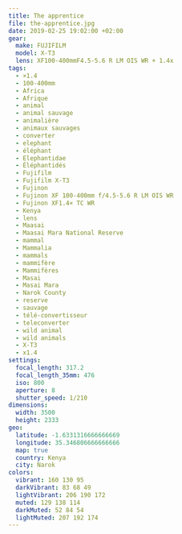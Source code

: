 ```yaml
---
title: The apprentice
file: the-apprentice.jpg
date: 2019-02-25 19:02:00 +02:00
gear:
  make: FUJIFILM
  model: X-T3
  lens: XF100-400mmF4.5-5.6 R LM OIS WR + 1.4x
tags:
  - ×1.4
  - 100-400mm
  - Africa
  - Afrique
  - animal
  - animal sauvage
  - animalière
  - animaux sauvages
  - converter
  - elephant
  - éléphant
  - Elephantidae
  - Éléphantidés
  - Fujifilm
  - Fujifilm X-T3
  - Fujinon
  - Fujinon XF 100-400mm f/4.5-5.6 R LM OIS WR
  - Fujinon XF1.4× TC WR
  - Kenya
  - lens
  - Maasai
  - Maasai Mara National Reserve
  - mammal
  - Mammalia
  - mammals
  - mammifère
  - Mammifères
  - Masai
  - Masai Mara
  - Narok County
  - reserve
  - sauvage
  - télé-convertisseur
  - teleconverter
  - wild animal
  - wild animals
  - X-T3
  - x1.4
settings:
  focal_length: 317.2
  focal_length_35mm: 476
  iso: 800
  aperture: 8
  shutter_speed: 1/210
dimensions:
  width: 3500
  height: 2333
geo:
  latitude: -1.6331316666666669
  longitude: 35.346806666666666
  map: true
  country: Kenya
  city: Narok
colors:
  vibrant: 160 130 95
  darkVibrant: 83 68 49
  lightVibrant: 206 190 172
  muted: 129 138 114
  darkMuted: 52 84 54
  lightMuted: 207 192 174
---
```



